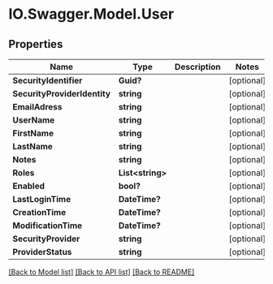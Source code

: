 # IO.Swagger.Model.User
## Properties

Name | Type | Description | Notes
------------ | ------------- | ------------- | -------------
**SecurityIdentifier** | **Guid?** |  | [optional] 
**SecurityProviderIdentity** | **string** |  | [optional] 
**EmailAdress** | **string** |  | [optional] 
**UserName** | **string** |  | [optional] 
**FirstName** | **string** |  | [optional] 
**LastName** | **string** |  | [optional] 
**Notes** | **string** |  | [optional] 
**Roles** | **List&lt;string&gt;** |  | [optional] 
**Enabled** | **bool?** |  | [optional] 
**LastLoginTime** | **DateTime?** |  | [optional] 
**CreationTime** | **DateTime?** |  | [optional] 
**ModificationTime** | **DateTime?** |  | [optional] 
**SecurityProvider** | **string** |  | [optional] 
**ProviderStatus** | **string** |  | [optional] 

[[Back to Model list]](../README.md#documentation-for-models) [[Back to API list]](../README.md#documentation-for-api-endpoints) [[Back to README]](../README.md)


